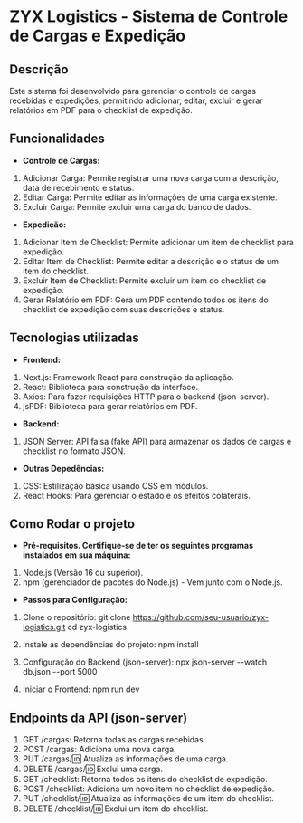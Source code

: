 # ZYX Logistics - Sistema de Controle de Cargas e Expedição

## Descrição
Este sistema foi desenvolvido para gerenciar o controle de cargas recebidas e expedições, permitindo adicionar, editar, excluir e gerar relatórios em PDF para o checklist de expedição.

## Funcionalidades
- **Controle de Cargas:**
1. Adicionar Carga: Permite registrar uma nova carga com a descrição, data de recebimento e status.
2. Editar Carga: Permite editar as informações de uma carga existente.
3. Excluir Carga: Permite excluir uma carga do banco de dados.

- **Expedição:**
1. Adicionar Item de Checklist: Permite adicionar um item de checklist para expedição.
2. Editar Item de Checklist: Permite editar a descrição e o status de um item do checklist.
3. Excluir Item de Checklist: Permite excluir um item do checklist de expedição.
4. Gerar Relatório em PDF: Gera um PDF contendo todos os itens do checklist de expedição com suas descrições e status.

## Tecnologias utilizadas
- **Frontend:**
1. Next.js: Framework React para construção da aplicação.
2. React: Biblioteca para construção da interface.
3. Axios: Para fazer requisições HTTP para o backend (json-server).
4. jsPDF: Biblioteca para gerar relatórios em PDF.

- **Backend:**
1. JSON Server: API falsa (fake API) para armazenar os dados de cargas e checklist no formato JSON.

- **Outras Depedências:**
1. CSS: Estilização básica usando CSS em módulos.
2. React Hooks: Para gerenciar o estado e os efeitos colaterais.

## Como Rodar o projeto
- **Pré-requisitos. Certifique-se de ter os seguintes programas instalados em sua máquina:**
1. Node.js (Versão 16 ou superior).
2. npm (gerenciador de pacotes do Node.js) - Vem junto com o Node.js.

- **Passos para Configuração:**
1. Clone o repositório:
git clone https://github.com/seu-usuario/zyx-logistics.git
cd zyx-logistics

2. Instale as dependências do projeto:
npm install

3. Configuração do Backend (json-server):
npx json-server --watch db.json --port 5000

4. Iniciar o Frontend:
npm run dev

## Endpoints da API (json-server)
1. GET /cargas: Retorna todas as cargas recebidas.
2. POST /cargas: Adiciona uma nova carga.
3. PUT /cargas/:id: Atualiza as informações de uma carga.
4. DELETE /cargas/:id: Exclui uma carga.
5. GET /checklist: Retorna todos os itens do checklist de expedição.
6. POST /checklist: Adiciona um novo item no checklist de expedição.
7. PUT /checklist/:id: Atualiza as informações de um item do checklist.
8. DELETE /checklist/:id: Exclui um item do checklist.